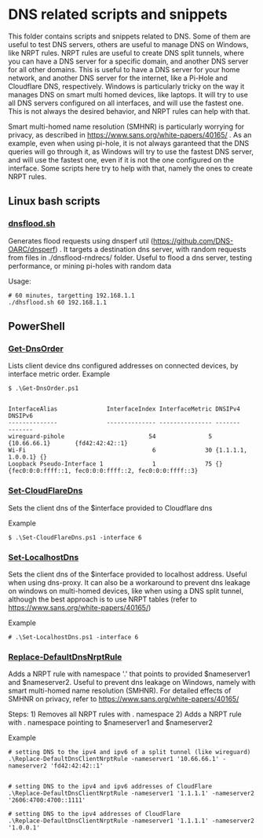 # DNS related scripts and snippets

This folder contains scripts and snippets related to DNS. Some of them are useful to test DNS servers, others are useful to manage DNS on Windows, like NRPT rules.
NRPT rules are useful to create DNS split tunnels, where you can have a DNS server for a specific domain, and another DNS server for all other domains. This is useful to have a DNS server for your home network, and another DNS server for the internet, like a Pi-Hole and Cloudflare DNS, respectively.
Windows is particularly tricky on the way it manages DNS on smart multi homed devices, like laptops. It will try to use all DNS servers configured on all interfaces, and will use the fastest one. This is not always the desired behavior, and NRPT rules can help with that. 

Smart multi-homed name resolution (SMHNR) is particularly worrying for privacy, as described in https://www.sans.org/white-papers/40165/ . As an example, even when using pi-hole, it is not always garanteed that the DNS queries will go through it, as Windows will try to use the fastest DNS server, and will use the fastest one, even if it is not the one configured on the interface. Some scripts here try to help with that, namely the ones to create NRPT rules. 


## Linux bash scripts

### [dnsflood.sh](dnsflood.sh)
Generates flood requests using dnsperf util (https://github.com/DNS-OARC/dnsperf) . It targets  a destination dns server, with random requests from files in ./dnsflood-rndrecs/ folder. Useful to flood a dns server, testing performance, or mining pi-holes with random data

Usage:
```
# 60 minutes, targetting 192.168.1.1
./dhsflood.sh 60 192.168.1.1
```

## PowerShell
### [Get-DnsOrder](Get-DnsOrder.ps1)
Lists client device dns configured addresses on connected devices, by interface metric order. 
Example
```
$ .\Get-DnsOrder.ps1


InterfaceAlias              InterfaceIndex InterfaceMetric DNSIPv4            DNSIPv6
--------------              -------------- --------------- -------            -------
wireguard-pihole                        54               5 {10.66.66.1}       {fd42:42:42::1}
Wi-Fi                                    6              30 {1.1.1.1, 1.0.0.1} {}
Loopback Pseudo-Interface 1              1              75 {}                 {fec0:0:0:ffff::1, fec0:0:0:ffff::2, fec0:0:0:ffff::3}
```

### [Set-CloudFlareDns](Set-CloudFlareDns.ps1)
Sets the client dns of the $interface provided to Cloudflare dns

Example
```
$ .\Set-CloudFlareDns.ps1 -interface 6
```


### [Set-LocalhostDns](Set-LocalhostDns.ps1)
Sets the client dns of the $interface provided to localhost address. Useful when using dns-proxy.
It can also be a workaround to prevent dns leakage on windows on multi-homed devices, like when using a DNS split tunnel, although the best approach is to use NRPT tables (refer to https://www.sans.org/white-papers/40165/)  


Example
```
# .\Set-LocalhostDns.ps1 -interface 6
```


### [Replace-DefaultDnsNrptRule](Replace-DefaultDnsNrptRule.ps1)
Adds a NRPT rule with namespace '.' that points to provided $nameserver1 and $nameserver2. Useful to prevent dns leakage on Windows, namely with smart multi-homed name resolution (SMHNR). 
For detailed effects of SMHNR on privacy, refer to https://www.sans.org/white-papers/40165/

Steps:
    1) Removes all NRPT rules with . namespace
    2) Adds a NRPT rule with . namespace pointing to $nameserver1 and $nameserver2

Example

``` 
# setting DNS to the ipv4 and ipv6 of a split tunnel (like wireguard)
.\Replace-DefaultDnsClientNrptRule -nameserver1 '10.66.66.1' -nameserver2 'fd42:42:42::1'


# setting DNS to the ipv4 and ipv6 addresses of CloudFlare
.\Replace-DefaultDnsClientNrptRule -nameserver1 '1.1.1.1' -nameserver2 '2606:4700:4700::1111'

# setting DNS to the ipv4 addresses of CloudFlare
.\Replace-DefaultDnsClientNrptRule -nameserver1 '1.1.1.1' -nameserver2 '1.0.0.1'
```
